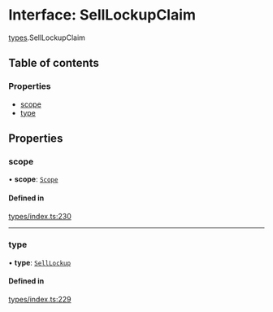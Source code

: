 # Interface: SellLockupClaim

[types](../wiki/types).SellLockupClaim

## Table of contents

### Properties

- [scope](../wiki/types.SellLockupClaim#scope)
- [type](../wiki/types.SellLockupClaim#type)

## Properties

### scope

• **scope**: [`Scope`](../wiki/types.Scope)

#### Defined in

[types/index.ts:230](https://github.com/PolymeshAssociation/polymesh-sdk/blob/46129005/src/types/index.ts#L230)

___

### type

• **type**: [`SellLockup`](../wiki/types.ClaimType#selllockup)

#### Defined in

[types/index.ts:229](https://github.com/PolymeshAssociation/polymesh-sdk/blob/46129005/src/types/index.ts#L229)

